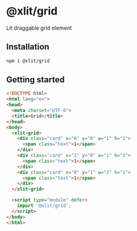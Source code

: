 # @xlit/grid

Lit draggable grid element

## Installation

```sh
npm i @xlit/grid
```

## Getting started

```html
<!DOCTYPE html>
<html lang="en">
<head>
  <meta charset="UTF-8">
  <title>Grid</title>
</head>
<body>
  <xlit-grid>
    <div class="card" x="0" y="0" w="1" h="1">
      <span class="text">1</span>
    </div>
    <div class="card" x="1" y="0" w="1" h="2">
      <span class="text">1</span>
    </div>
    <div class="card" x="0" y="1" w="2" h="1">
      <span class="text">1</span>
    </div>
  </xlit-grid>

  <script type="module" defer>
    import '@xlit/grid';
  </script>
</body>
</html>
```
